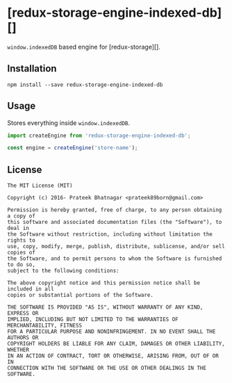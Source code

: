 # [redux-storage-engine-indexed-db][]

`window.indexedDB` based engine for [redux-storage][].

## Installation

    npm install --save redux-storage-engine-indexed-db

## Usage

Stores everything inside `window.indexedDB`.

```js
import createEngine from 'redux-storage-engine-indexed-db';

const engine = createEngine('store-name');
```


## License

    The MIT License (MIT)

    Copyright (c) 2016- Prateek Bhatnagar <prateek89born@gmail.com>

    Permission is hereby granted, free of charge, to any person obtaining a copy of
    this software and associated documentation files (the "Software"), to deal in
    the Software without restriction, including without limitation the rights to
    use, copy, modify, merge, publish, distribute, sublicense, and/or sell copies of
    the Software, and to permit persons to whom the Software is furnished to do so,
    subject to the following conditions:

    The above copyright notice and this permission notice shall be included in all
    copies or substantial portions of the Software.

    THE SOFTWARE IS PROVIDED "AS IS", WITHOUT WARRANTY OF ANY KIND, EXPRESS OR
    IMPLIED, INCLUDING BUT NOT LIMITED TO THE WARRANTIES OF MERCHANTABILITY, FITNESS
    FOR A PARTICULAR PURPOSE AND NONINFRINGEMENT. IN NO EVENT SHALL THE AUTHORS OR
    COPYRIGHT HOLDERS BE LIABLE FOR ANY CLAIM, DAMAGES OR OTHER LIABILITY, WHETHER
    IN AN ACTION OF CONTRACT, TORT OR OTHERWISE, ARISING FROM, OUT OF OR IN
    CONNECTION WITH THE SOFTWARE OR THE USE OR OTHER DEALINGS IN THE SOFTWARE.
